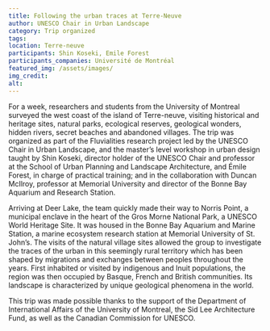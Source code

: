 ```yaml
---
title: Following the urban traces at Terre-Neuve
author: UNESCO Chair in Urban Landscape
category: Trip organized
tags: 
location: Terre-neuve
participants: Shin Koseki, Emile Forest
participants_companies: Université de Montréal
featured_img: /assets/images/
img_credit:
alt:
---
```

For a week, researchers and students from the University of Montreal surveyed the west coast of the island of Terre-neuve, visiting historical and heritage sites, natural parks, ecological reserves, geological wonders, hidden rivers, secret beaches and abandoned villages. The trip was organized as part of the Fluvialities research project led by the UNESCO Chair in Urban Landscape, and the master’s level workshop in urban design taught by Shin Koseki, director holder of the UNESCO Chair and professor at the School of Urban Planning and Landscape Architecture, and Émile Forest, in charge of practical training; and in the collaboration with Duncan McIlroy, professor at Memorial University and director of the Bonne Bay Aquarium and Research Station.

Arriving at Deer Lake, the team quickly made their way to Norris Point, a municipal enclave in the heart of the Gros Morne National Park, a UNESCO World Heritage Site. It was housed in the Bonne Bay Aquarium and Marine Station, a marine ecosystem research station at Memorial University of St. John’s. The visits of the natural village sites allowed the group to investigate the traces of the urban in this seemingly rural territory which has been shaped by migrations and exchanges between peoples throughout the years. First inhabited or visited by indigenous and Inuit populations, the region was then occupied by Basque, French and British communities. Its landscape is characterized by unique geological phenomena in the world.

This trip was made possible thanks to the support of the Department of International Affairs of the University of Montreal, the Sid Lee Architecture Fund, as well as the Canadian Commission for UNESCO.
